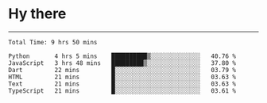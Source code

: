 # Hy there

---
<!--START_SECTION:waka-->

```text
Total Time: 9 hrs 50 mins

Python       4 hrs 5 mins    ██████████▒░░░░░░░░░░░░░░   40.76 %
JavaScript   3 hrs 48 mins   █████████▒░░░░░░░░░░░░░░░   37.80 %
Dart         22 mins         █░░░░░░░░░░░░░░░░░░░░░░░░   03.79 %
HTML         21 mins         █░░░░░░░░░░░░░░░░░░░░░░░░   03.63 %
Text         21 mins         █░░░░░░░░░░░░░░░░░░░░░░░░   03.63 %
TypeScript   21 mins         █░░░░░░░░░░░░░░░░░░░░░░░░   03.61 %
```

<!--END_SECTION:waka-->
